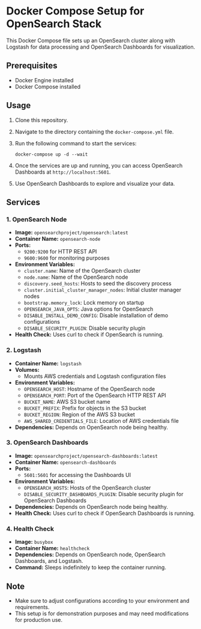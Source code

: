 # Docker Compose Setup for OpenSearch Stack

This Docker Compose file sets up an OpenSearch cluster along with Logstash for data processing and OpenSearch Dashboards for visualization.

## Prerequisites
- Docker Engine installed
- Docker Compose installed

## Usage
1. Clone this repository.
2. Navigate to the directory containing the `docker-compose.yml` file.
3. Run the following command to start the services:

    ```
    docker-compose up -d --wait
    ```

4. Once the services are up and running, you can access OpenSearch Dashboards at `http://localhost:5601`.
5. Use OpenSearch Dashboards to explore and visualize your data.

## Services
### 1. OpenSearch Node
- **Image:** `opensearchproject/opensearch:latest`
- **Container Name:** `opensearch-node`
- **Ports:** 
  - `9200:9200` for HTTP REST API
  - `9600:9600` for monitoring purposes
- **Environment Variables:**
  - `cluster.name`: Name of the OpenSearch cluster
  - `node.name`: Name of the OpenSearch node
  - `discovery.seed_hosts`: Hosts to seed the discovery process
  - `cluster.initial_cluster_manager_nodes`: Initial cluster manager nodes
  - `bootstrap.memory_lock`: Lock memory on startup
  - `OPENSEARCH_JAVA_OPTS`: Java options for OpenSearch
  - `DISABLE_INSTALL_DEMO_CONFIG`: Disable installation of demo configurations
  - `DISABLE_SECURITY_PLUGIN`: Disable security plugin
- **Health Check:** Uses curl to check if OpenSearch is running.

### 2. Logstash
- **Container Name:** `logstash`
- **Volumes:** 
  - Mounts AWS credentials and Logstash configuration files
- **Environment Variables:**
  - `OPENSEARCH_HOST`: Hostname of the OpenSearch node
  - `OPENSEARCH_PORT`: Port of the OpenSearch HTTP REST API
  - `BUCKET_NAME`: AWS S3 bucket name
  - `BUCKET_PREFIX`: Prefix for objects in the S3 bucket
  - `BUCKET_REGION`: Region of the AWS S3 bucket
  - `AWS_SHARED_CREDENTIALS_FILE`: Location of AWS credentials file
- **Dependencies:** Depends on OpenSearch node being healthy.
  
### 3. OpenSearch Dashboards
- **Image:** `opensearchproject/opensearch-dashboards:latest`
- **Container Name:** `opensearch-dashboards`
- **Ports:** 
  - `5601:5601` for accessing the Dashboards UI
- **Environment Variables:**
  - `OPENSEARCH_HOSTS`: Hosts of the OpenSearch cluster
  - `DISABLE_SECURITY_DASHBOARDS_PLUGIN`: Disable security plugin for OpenSearch Dashboards
- **Dependencies:** Depends on OpenSearch node being healthy.
- **Health Check:** Uses curl to check if OpenSearch Dashboards is running.

### 4. Health Check
- **Image:** `busybox`
- **Container Name:** `healthcheck`
- **Dependencies:** Depends on OpenSearch node, OpenSearch Dashboards, and Logstash.
- **Command:** Sleeps indefinitely to keep the container running.

## Note
- Make sure to adjust configurations according to your environment and requirements.
- This setup is for demonstration purposes and may need modifications for production use.
